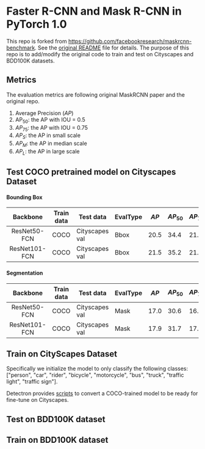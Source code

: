 # Faster R-CNN and Mask R-CNN in PyTorch 1.0

This repo is forked from https://github.com/facebookresearch/maskrcnn-benchmark. See the [original README](README_old.md) file for details.
The purpose of this repo is to add/modify the original code to train and test on Cityscapes and BDD100K datasets.

## Metrics
The evaluation metrics are following original MaskRCNN paper and the original repo.
1. Average Precision ($AP$)
2. AP<sub>50</sub>: the AP with IOU = 0.5
3. $AP_{75}$: the AP with IOU = 0.75
4. $AP_{S}$: the AP in small scale
5. $AP_{M}$: the AP in median scale
6. $AP_{L}$: the AP in large scale

## Test COCO pretrained model on Cityscapes Dataset
#### Bounding Box
|   Backbone    | Train data | Test data      | EvalType | $AP$ | $AP_{50}$ | $AP_{75}$ | $AP_S$ | $AP_M$ | $AP_L$ |
|:-------------:|------------|----------------|----------|------|-----------|-----------|--------|--------|--------|
| ResNet50-FCN  | COCO       | Cityscapes val | Bbox     | 20.5 | 34.4      | 21.1      | 8.3    | 22.5   | 35.1   |
| ResNet101-FCN | COCO       | Cityscapes val | Bbox     | 21.5 | 35.2      | 21.9      | 8.09   | 24.4   | 36.3  |

#### Segmentation

|   Backbone    | Train data | Test data      | EvalType | $AP$ | $AP_{50}$ | $AP_{75}$ | $AP_S$ | $AP_M$ | $AP_L$ |
|:-------------:|------------|----------------|----------|------|-----------|-----------|--------|--------|--------|
| ResNet50-FCN  | COCO       | Cityscapes val | Mask     | 17.0 | 30.6      | 16.3      | 4.4    | 16.7   | 32.6   |
| ResNet101-FCN | COCO       | Cityscapes val | Mask     | 17.9 | 31.7      | 17.2      | 3.8    | 18.8   | 34.1   |

## Train on CityScapes Dataset
<!-- We follow the MaskRCNN paper to train the model with $COCO+fine$ dataset.  -->

Specifically we initialize the model to only classify the following classes: ["person", "car", "rider", "bicycle", "motorcycle", "bus", "truck", "traffic light", "traffic sign"]. 

Detectron provides [scripts](https://github.com/facebookresearch/Detectron/blob/master/tools/convert_coco_model_to_cityscapes.py) to convert a COCO-trained model to be ready for fine-tune on Cityscapes.

<!-- Note that when preparing the dataset, we have to convert the index of the same classes from different dataset so that they match. Also, since Cityscapes doesn't have instance level label of traffic light and traffic sign, we have to rely on COCO dataset (or BDD maybe?). -->

## Test on BDD100K dataset

## Train on BDD100K dataset